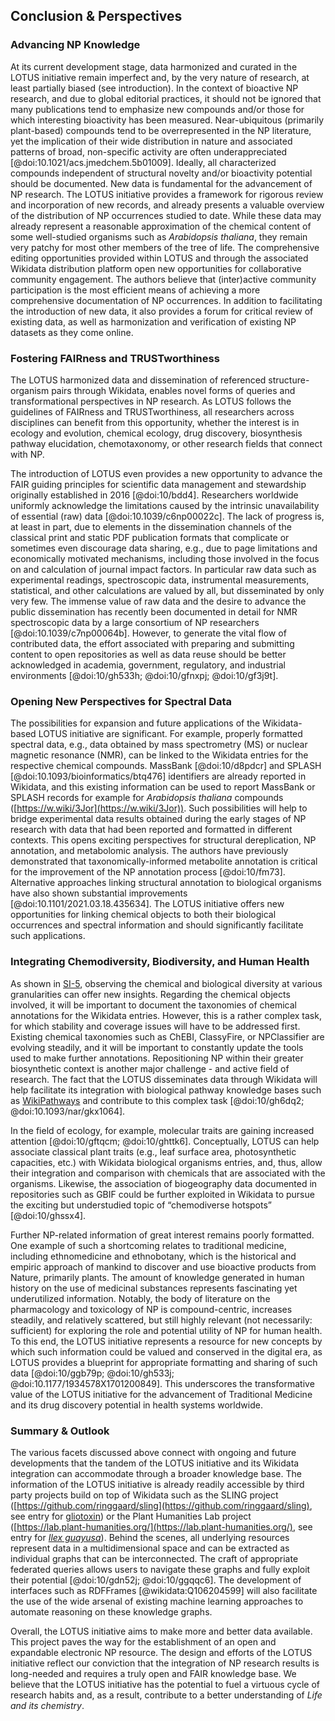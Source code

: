 ## Conclusion & Perspectives

### Advancing NP Knowledge

At its current development stage, data harmonized and curated in the LOTUS initiative remain imperfect and, by the very nature of research, at least partially biased (see introduction). 
In the context of bioactive NP research, and due to global editorial practices, it should not be ignored that many publications tend to emphasize new compounds and/or those for which interesting bioactivity has been measured. 
Near-ubiquitous (primarily plant-based) compounds tend to be overrepresented in the NP literature, yet the implication of their wide distribution in nature and associated patterns of broad, non-specific activity are often underappreciated [@doi:10.1021/acs.jmedchem.5b01009]. 
Ideally, all characterized compounds independent of structural novelty and/or bioactivity potential should be documented. 
New data is fundamental for the advancement of NP research. 
The LOTUS initiative provides a framework for rigorous review and incorporation of new records, and already presents a valuable overview of the distribution of NP occurrences studied to date. 
While these data may already represent a reasonable approximation of the chemical content of some well-studied organisms such as *Arabidopsis thaliana*, they remain very patchy for most other members of the tree of life. 
The comprehensive editing opportunities provided within LOTUS and through the associated Wikidata distribution platform open new opportunities for collaborative community engagement. 
The authors believe that (inter)active community participation is the most efficient means of achieving a more comprehensive documentation of NP occurrences. 
In addition to facilitating the introduction of new data, it also provides a forum for critical review of existing data, as well as harmonization and verification of existing NP datasets as they come online.

### Fostering FAIRness and TRUSTworthiness

The LOTUS harmonized data and dissemination of referenced structure-organism pairs through Wikidata, enables novel forms of queries and transformational perspectives in NP research. 
As LOTUS follows the guidelines of FAIRness and TRUSTworthiness, all researchers across disciplines can benefit from this opportunity, whether the interest is in ecology and evolution, chemical ecology, drug discovery, biosynthesis pathway elucidation, chemotaxonomy, or other research fields that connect with NP.

The introduction of LOTUS even provides a new opportunity to advance the FAIR guiding principles for scientific data management and stewardship originally established in 2016 [@doi:10/bdd4]. Researchers worldwide uniformly acknowledge the limitations caused by the intrinsic unavailability of essential (raw) data [@doi:10.1039/c6np00022c]. 
The lack of progress is, at least in part, due to elements in the dissemination channels of the classical print and static PDF publication formats that complicate or sometimes even discourage data sharing, e.g., due to page limitations and economically motivated mechanisms, including those involved in the focus on and calculation of journal impact factors. 
In particular raw data such as experimental readings, spectroscopic data, instrumental measurements, statistical, and other calculations are valued by all, but disseminated by only very few. 
The immense value of raw data and the desire to advance the public dissemination has recently been documented in detail for NMR spectroscopic data by a large consortium of NP researchers [@doi:10.1039/c7np00064b]. 
However, to generate the vital flow of contributed data, the effort associated with preparing and submitting content to open repositories as well as data reuse should be better acknowledged in academia, government, regulatory, and industrial environments [@doi:10/gh533h; @doi:10/gfnxpj; @doi:10/gf3j9t].

### Opening New Perspectives for Spectral Data

The possibilities for expansion and future applications of the Wikidata-based LOTUS initiative are significant. 
For example, properly formatted spectral data, e.g., data obtained by mass spectrometry (MS) or nuclear magnetic resonance (NMR), can be linked to the Wikidata entries for the respective chemical compounds. 
MassBank [@doi:10/d8pdcr] and SPLASH [@doi:10.1093/bioinformatics/btq476] identifiers are already reported in Wikidata, and this existing information can be used to report MassBank or SPLASH records for example for *Arabidopsis thaliana* compounds ([https://w.wiki/3Jor](https://w.wiki/3Jor)). 
Such possibilities will help to bridge experimental data results obtained during the early stages of NP research with data that had been reported and formatted in different contexts. 
This opens exciting perspectives for structural dereplication, NP annotation, and metabolomic analysis. 
The authors have previously demonstrated that taxonomically-informed metabolite annotation is critical for the improvement of the NP annotation process [@doi:10/fm73]. 
Alternative approaches linking structural annotation to biological organisms have also shown substantial improvements [@doi:10.1101/2021.03.18.435634]. 
The LOTUS initiative offers new opportunities for linking chemical objects to both their biological occurrences and spectral information and should significantly facilitate such applications.

### Integrating Chemodiversity, Biodiversity, and Human Health

As shown in [SI-5](#si-5-complement-to-figure-7), observing the chemical and biological diversity at various granularities can offer new insights. 
Regarding the chemical objects involved, it will be important to document the taxonomies of chemical annotations for the Wikidata entries. 
However, this is a rather complex task, for which stability and coverage issues will have to be addressed first. 
Existing chemical taxonomies such as ChEBI, ClassyFire, or NPClassifier are evolving steadily, and it will be important to constantly update the tools used to make further annotations. 
Repositioning NP within their greater biosynthetic context is another major challenge - and active field of research. 
The fact that the LOTUS disseminates data through Wikidata will help facilitate its integration with biological pathway knowledge bases such as [WikiPathways](https://www.wikipathways.org/index.php/WikiPathways) and contribute to this complex task [@doi:10/gh6dq2; @doi:10.1093/nar/gkx1064].

In the field of ecology, for example, molecular traits are gaining increased attention [@doi:10/gftqcm; @doi:10/ghttk6]. 
Conceptually, LOTUS can help associate classical plant traits (e.g., leaf surface area, photosynthetic capacities, etc.) with Wikidata biological organisms entries, and, thus, allow their integration and comparison with chemicals that are associated with the organisms. 
Likewise, the association of biogeography data documented in repositories such as GBIF could be further exploited in Wikidata to pursue the exciting but understudied topic of “chemodiverse hotspots” [@doi:10/ghssx4].

Further NP-related information of great interest remains poorly formatted. 
One example of such a shortcoming relates to traditional medicine, including ethnomedicine and ethnobotany, which is the historical and empiric approach of mankind to discover and use bioactive products from Nature, primarily plants. 
The amount of knowledge generated in human history on the use of medicinal substances represents fascinating yet underutilized information. 
Notably, the body of literature on the pharmacology and toxicology of NP is compound-centric, increases steadily, and relatively scattered, but still highly relevant (not necessarily: sufficient) for exploring the role and potential utility of NP for human health. 
To this end, the LOTUS initiative represents a resource for new concepts by which such information could be valued and conserved in the digital era, as LOTUS provides a blueprint for appropriate formatting and sharing of such data [@doi:10/ggb79p; @doi:10/gh533j; @doi:10.1177/1934578X1701200849]. 
This underscores the transformative value of the LOTUS initiative for the advancement of Traditional Medicine and its drug discovery potential in health systems worldwide.

### Summary & Outlook

The various facets discussed above connect with ongoing and future developments that the tandem of the LOTUS initiative and its Wikidata integration can accommodate through a broader knowledge base. 
The information of the LOTUS initiative is already readily accessible by third party projects build on top of Wikidata such as the SLING project ([https://github.com/ringgaard/sling](https://github.com/ringgaard/sling), see entry for [gliotoxin](https://ringgaard.com/kb/Q413364)) or the Plant Humanities Lab project ([https://lab.plant-humanities.org/](https://lab.plant-humanities.org/), see entry for [*Ilex guayusa*](https://search.plant-humanities.org/?eid=wd%3AQ3772280)). 
Behind the scenes, all underlying resources represent data in a multidimensional space and can be extracted as individual graphs that can be interconnected. 
The craft of appropriate federated queries allows users to navigate these graphs and fully exploit their potential [@doi:10/gdn52j; @doi:10/ggqqc6]. 
The development of interfaces such as RDFFrames [@wikidata:Q106204599] will also facilitate the use of the wide arsenal of existing machine learning approaches to automate reasoning on these knowledge graphs.

Overall, the LOTUS initiative aims to make more and better data available. 
This project paves the way for the establishment of an open and expandable electronic NP resource. 
The design and efforts of the LOTUS initiative reflect our conviction that the integration of NP research results is long-needed and requires a truly open and FAIR knowledge base. 
We believe that the LOTUS initiative has the potential to fuel a virtuous cycle of research habits and, as a result, contribute to a better understanding of *Life and its chemistry*.
